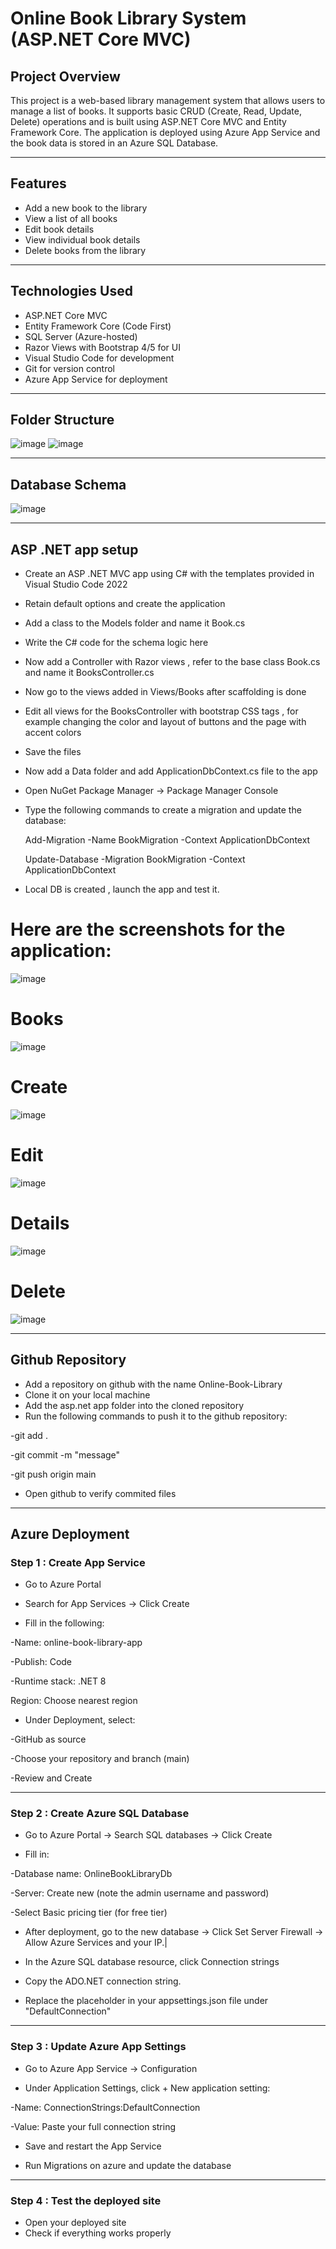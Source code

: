 




# Online Book Library System (ASP.NET Core MVC)

## Project Overview

This project is a web-based library management system that allows users to manage a list of books. It supports basic CRUD (Create, Read, Update, Delete) operations and is built using ASP.NET Core MVC and Entity Framework Core. The application is deployed using Azure App Service and the book data is stored in an Azure SQL Database.

---

## Features

- Add a new book to the library
- View a list of all books
- Edit book details
- View individual book details
- Delete books from the library

---

## Technologies Used

- ASP.NET Core MVC
- Entity Framework Core (Code First)
- SQL Server (Azure-hosted)
- Razor Views with Bootstrap 4/5 for UI
- Visual Studio Code for development
- Git for version control
- Azure App Service for deployment

---

## Folder Structure

![image](https://github.com/user-attachments/assets/8eaa61f9-a34d-4586-a5d8-0fb40dabebc1)
![image](https://github.com/user-attachments/assets/59789e34-b9d5-4b09-b768-98d2e9769fad)

---

## Database Schema

![image](https://github.com/user-attachments/assets/9f2139ac-4d7e-47fe-983a-09ffe8c73c09)

---

## ASP .NET app setup

- Create an ASP .NET MVC app using C# with the templates provided in Visual Studio Code 2022
- Retain default options and create the application
- Add a class to the Models folder and name it Book.cs
- Write the C# code for the schema logic here
- Now add a Controller with Razor views , refer to the base class Book.cs and name it BooksController.cs
- Now go to the views added in Views/Books after scaffolding is done
- Edit all views for the BooksController with bootstrap CSS tags , for example changing the color and layout of buttons and the page with accent colors
- Save the files
- Now add a Data folder and add ApplicationDbContext.cs file to the app
- Open NuGet Package Manager -> Package Manager Console
- Type the following commands to create a migration and update the database:

  Add-Migration -Name BookMigration -Context ApplicationDbContext 

  Update-Database -Migration BookMigration -Context ApplicationDbContext
- Local DB is created , launch the app and test it.


# Here are the screenshots for the application:

![image](https://github.com/user-attachments/assets/67a239c6-e5db-4389-95ff-b81859256724)
# Books
![image](https://github.com/user-attachments/assets/5caf0b51-b34b-4898-8543-1954ea7aeeed)
# Create
![image](https://github.com/user-attachments/assets/77e4290b-7e8d-4a2c-a043-eb2279506417)
# Edit
![image](https://github.com/user-attachments/assets/14ee4b52-d253-4a6b-b18b-63671c932012)
# Details
![image](https://github.com/user-attachments/assets/53620180-7278-4223-aef5-7aeb64cc2a74)
# Delete
![image](https://github.com/user-attachments/assets/c3d6490d-8798-47e0-9b24-b8c51af1f96e)




---


## Github Repository

- Add a repository on github with the name Online-Book-Library
- Clone it on your local machine
- Add the asp.net app folder into the cloned repository
- Run the following commands to push it to the github repository:

-git add .

-git commit -m "message"

-git push origin main

- Open github to verify commited files

---

## Azure Deployment

### Step 1 : Create App Service

- Go to Azure Portal
  
- Search for App Services → Click Create

- Fill in the following:

-Name: online-book-library-app

-Publish: Code

-Runtime stack: .NET 8 

Region: Choose nearest region

- Under Deployment, select:

-GitHub as source

-Choose your repository and branch (main)

-Review and Create

---

### Step 2 : Create Azure SQL Database

- Go to Azure Portal → Search SQL databases → Click Create

- Fill in:

-Database name: OnlineBookLibraryDb

-Server: Create new (note the admin username and password)

-Select Basic pricing tier (for free tier)

- After deployment, go to the new database → Click Set Server Firewall → Allow Azure Services and your IP.|

- In the Azure SQL database resource, click Connection strings

- Copy the ADO.NET connection string.

- Replace the placeholder in your appsettings.json file under "DefaultConnection"

---

###  Step 3 : Update Azure App Settings

- Go to Azure App Service → Configuration

- Under Application Settings, click + New application setting:

-Name: ConnectionStrings:DefaultConnection

-Value: Paste your full connection string 

- Save and restart the App Service

- Run Migrations on azure and update the database

---

### Step 4 : Test the deployed site

- Open your deployed site
- Check if everything works properly




